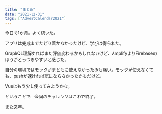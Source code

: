 ```yaml
---
title: "まとめ"
date: "2021-12-31"
tags: ["AdventCalendar2021"]
---
```


今日で1か月。よく続いた。

アプリは完成までたどり着かなかったけど、学びは得られた。

GraphQL理解すればまた評価変わるかもしれないけど、AmplifyよりFirebaseのほうがとっつきやすいと感じた。

自分の環境ではモックがまともに使えなかったのも痛い。モックが使えなくても、pushが速ければ気にならなかったかもだけど。

Vueはもう少し使ってみようかな。

ということで、今回のチャレンジはこれで終了。

また来年。
